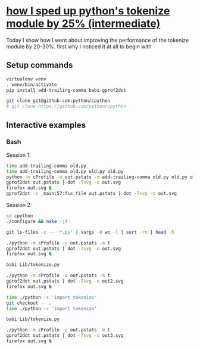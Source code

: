 # [how I sped up python's tokenize module by 25% (intermediate)](https://youtu.be/fYbeK47C5b8)

Today I show how I went about improving the performance of the tokenize module by 20-30%.  first why I noticed it at all to begin with

## Setup commands

```bash
virtualenv venv
. venv/bin/activate
pip install add-trailing-comma babi gprof2dot

git clone git@github.com:python/cpython
# git clone https://github.com/python/cpython
```

## Interactive examples

### Bash

Session 1:

```bash
time add-trailing-comma old.py
time add-trailing-comma old.py old.py old.py
python -m cProfile -o out.pstats -m add-trailing-comma old.py old.py old.py
gprof2dot out.pstats | dot -Tsvg -o out.svg
firefox out.svg &
gprof2dot -z _main:57:fix_file out.pstats | dot -Tsvg -o out.svg
```

Session 2:

```bash
cd cpython
./configure && make -j4

git ls-files -z -- '*.py' | xargs -0 wc -l | sort -rn | head -5

./python -m cProfile -o out.pstats -m t
gprof2dot out.pstats | dot -Tsvg -o out.svg
firefox out.svg &

babi Lib/tokenize.py

./python -m cProfile -o out.pstats -m t
gprof2dot out.pstats | dot -Tsvg -o out2.svg
firefox out.svg &

time ./python -c 'import tokenize'
git checkout -- .
time ./python -c 'import tokenize'

babi Lib/tokenize.py

./python -m cProfile -o out.pstats -m t
gprof2dot out.pstats | dot -Tsvg -o out3.svg
firefox out.svg &
```
